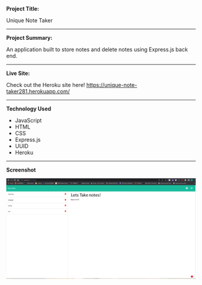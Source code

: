  **Project Title:**

Unique Note Taker

---

**Project Summary:**

 An application built to store notes and delete notes using Express.js back end.

---

**Live Site:**

Check out the Heroku site here!
https://unique-note-taker281.herokuapp.com/

---

**Technology Used**

- JavaScript
- HTML
- CSS
- Express.js
- UUID
- Heroku

---

 **Screenshot**

 ![A screenshot of the note taking app](./public/assets/screenshot/screenshot.PNG)
